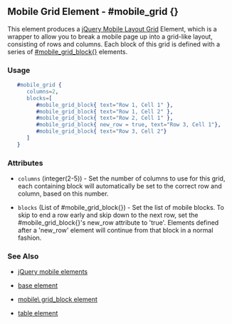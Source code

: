 
## Mobile Grid Element - #mobile_grid {}

This element produces a [jQuery Mobile Layout Grid](http://jquerymobile.com/demos/1.1.0/docs/content/content-grids.md) Element, which is a wrapper to allow you to break a mobile page up into a grid-like layout, consisting of rows and columns. Each block of this grid is defined with a series of [#mobile_grid_block{}](./mobile_grid_block.md) elements.

### Usage

```erlang
   #mobile_grid { 
      columns=2,
      blocks=[
         #mobile_grid_block{ text="Row 1, Cell 1" },
         #mobile_grid_block{ text="Row 1, Cell 2" },
         #mobile_grid_block{ text="Row 2, Cell 1" },
         #mobile_grid_block{ new_row = true, text="Row 3, Cell 1"},
         #mobile_grid_block{ text="Row 3, Cell 2"}
      ]
   }

```

### Attributes
   
   * `columns` (integer(2-5)) - Set the number of columns to use for this grid, each containing block will automatically be set to the correct row and column, based on this number.

   * `blocks` (List of #mobile_grid_block{}) - Set the list of mobile blocks. To skip to end a row early and skip down to the next row, set the #mobile_grid_block{}'s new_row attribute to 'true'. Elements defined after a 'new_row' element will continue from that  block in a normal fashion.
   
### See Also

 *  [jQuery mobile elements](./jquery_mobile.md)

 *  [base element](./element_base.md)

 *  [mobile\ grid_block element](./mobile_grid_block.md)

 *  [table element](./table.md)

